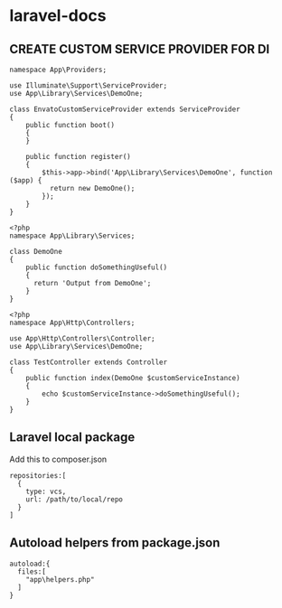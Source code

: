 # laravel-docs

## CREATE CUSTOM SERVICE PROVIDER FOR DI

```<?php
namespace App\Providers;
  
use Illuminate\Support\ServiceProvider;
use App\Library\Services\DemoOne;
  
class EnvatoCustomServiceProvider extends ServiceProvider
{
    public function boot()
    {
    }
  
    public function register()
    {
        $this->app->bind('App\Library\Services\DemoOne', function ($app) {
          return new DemoOne();
        });
    }
}
```
```
<?php
namespace App\Library\Services;
  
class DemoOne
{
    public function doSomethingUseful()
    {
      return 'Output from DemoOne';
    }
}
```
```
<?php
namespace App\Http\Controllers;
  
use App\Http\Controllers\Controller;
use App\Library\Services\DemoOne;
  
class TestController extends Controller
{
    public function index(DemoOne $customServiceInstance)
    {
        echo $customServiceInstance->doSomethingUseful();
    }
}

```


## Laravel local package
Add this to composer.json

```
repositories:[
  {
    type: vcs,
    url: /path/to/local/repo
  }
]
```

## Autoload helpers from package.json

```
autoload:{
  files:[
    "app\helpers.php"
  ]
}
```
